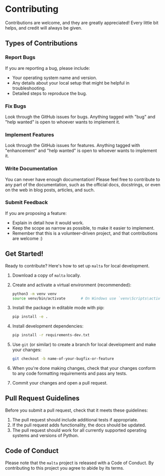 # Contributing

Contributions are welcome, and they are greatly appreciated! Every little bit
helps, and credit will always be given.

## Types of Contributions

### Report Bugs

If you are reporting a bug, please include:

* Your operating system name and version.
* Any details about your local setup that might be helpful in troubleshooting.
* Detailed steps to reproduce the bug.

### Fix Bugs

Look through the GitHub issues for bugs. Anything tagged with "bug" and "help
wanted" is open to whoever wants to implement it.

### Implement Features

Look through the GitHub issues for features. Anything tagged with "enhancement"
and "help wanted" is open to whoever wants to implement it.

### Write Documentation

You can never have enough documentation! Please feel free to contribute to any
part of the documentation, such as the official docs, docstrings, or even
on the web in blog posts, articles, and such.

### Submit Feedback

If you are proposing a feature:

* Explain in detail how it would work.
* Keep the scope as narrow as possible, to make it easier to implement.
* Remember that this is a volunteer-driven project, and that contributions
  are welcome :)

## Get Started!

Ready to contribute? Here's how to set up `malta` for local development.

1. Download a copy of `malta` locally.

2. Create and activate a virtual environment (recommended):

    ```bash
    python3 -m venv venv
    source venv/bin/activate       # On Windows use `venv\Scripts\activate`
    ```

3. Install the package in editable mode with pip:

    ```bash
    pip install -e .
    ```

4. Install development dependencies:

    ```bash
    pip install -r requirements-dev.txt
    ```

5. Use `git` (or similar) to create a branch for local development and make your changes:

    ```bash
    git checkout -b name-of-your-bugfix-or-feature
    ```

6. When you're done making changes, check that your changes conform to any code formatting requirements and pass any tests.

7. Commit your changes and open a pull request.

## Pull Request Guidelines

Before you submit a pull request, check that it meets these guidelines:

1. The pull request should include additional tests if appropriate.
2. If the pull request adds functionality, the docs should be updated.
3. The pull request should work for all currently supported operating systems and versions of Python.

## Code of Conduct

Please note that the `malta` project is released with a
Code of Conduct. By contributing to this project you agree to abide by its terms.
